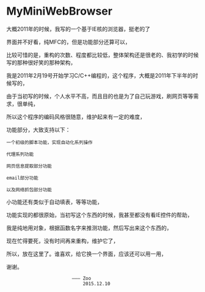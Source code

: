 ﻿# MyMiniWebBrowser

大概2011年的时候，我写的一个基于IE核的浏览器，挺老的了

界面并不好看，纯MFC的，但是功能部分还算可以，

比较可惜的是，重构的次数、程度都比较低，整体架构还是很老的、我初学的时候写的那种很好笑的那种架构，

我是2011年2月19号开始学习C/C++编程的，这个程序，大概是2011年下半年的时候写的，

由于当初写的时候，个人水平不高，而且目的也是为了自己玩游戏，刷网页等等需求，很单纯，

所以这个程序的编码风格很随意，维护起来有一定的难度，

功能部分，大致支持以下：
	
	一个初级的脚本功能，实现自动化系列操作
	
	代理系列功能
	
	网页信息提取部分功能
	
	email部分功能
	
	以及网络抓包部分功能
	
小功能还有类似于自动填表，等等功能，

功能实现的都很原始，当初写这个东西的时候，我甚至都没有看IE控件的帮助，

我是纯地用对象，根据函数名字来推测功能，然后写出来这个东西的，

现在忙得要死，没有时间再来重构，维护它了，

所以，放在这里了。谁喜欢，给它换一个界面，应该还可以用一用，

谢谢。


							———	Zoo
								2015.12.10